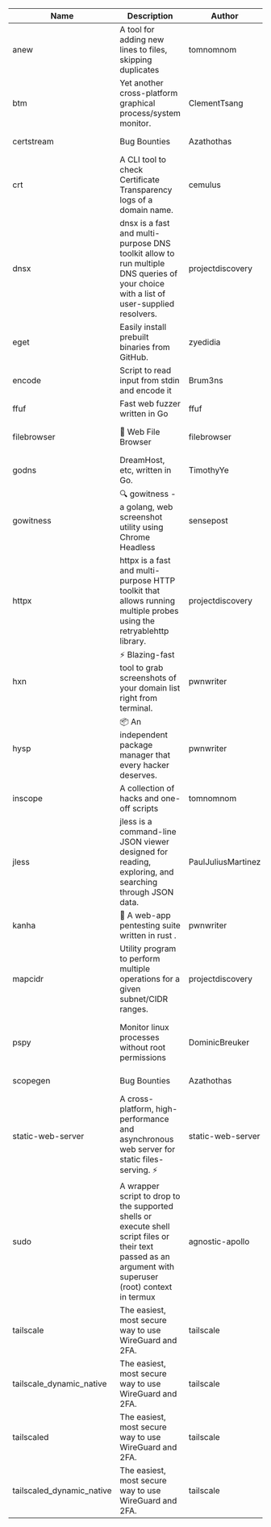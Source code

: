 | Name | Description | Author | Repository | Stars | Version | Updated | Size | SHA256SUM | B3SUM | Source | Language | License |
| ---- | ----------- | ------ | ---------- | ----- | ------- | ------- | ---- | --- | ------ | --------|-------- | ------- |
| anew | A tool for adding new lines to files, skipping duplicates | tomnomnom | [https://github.com/tomnomnom/anew](https://github.com/tomnomnom/anew) | 1103 | v0.1.1 | 2022-03-15T22:35:31Z | 1.41 MB | a831c0bff48bbb425f9bdfc00dbaf9b5fb37ae472ac19d565010975a8ab40153 | 0dc8d0195ae70fe2e9dace05dea35028e206afb742e03b142bfc08ffca909f85 | https://raw.githubusercontent.com/Azathothas/Toolpacks/main/aarch64_arm64_v8a_Android/anew | Go | MIT License |
| btm | Yet another cross-platform graphical process/system monitor. | ClementTsang | [https://github.com/ClementTsang/bottom](https://github.com/ClementTsang/bottom) | 8104 | 0.9.6 | 2023-08-27T01:43:44Z | 3.08 MB | ef029d8b9daed6ea6f295ebb6fddc17db12342ac24fc9423943429406251980a | 39809a85c9bcddb1f42a32ac2aa5ad278ae5cd497303c525d069476d56ba24a1 | https://raw.githubusercontent.com/Azathothas/Toolpacks/main/aarch64_arm64_v8a_Android/btm | Rust | MIT License |
| certstream |  Bug Bounties | Azathothas | [https://github.com/Azathothas/Arsenal](https://github.com/Azathothas/Arsenal) | 9 | null |  | 4.54 MB | e152307b1ae9ddd0609946cd85e6bc33f924f6e40aa64bd9d04b6673f27cbb2d | d3f0904147def6952c90b9f2679e915d3e748e941fc36997eed0ffabb566a1c9 | https://raw.githubusercontent.com/Azathothas/Toolpacks/main/aarch64_arm64_v8a_Android/certstream | Shell | null |
| crt | A CLI tool to check Certificate Transparency logs of a domain name. | cemulus | [https://github.com/cemulus/crt](https://github.com/cemulus/crt) | 64 | v0.1.0 | 2022-03-08T21:41:54Z | 4.63 MB | 8d3ac1fc45b3b19d807325306f18430d66b4f67137a3e75eabb0f1a58e122834 | b5f697744e4f2a62c3c650420cf84430243e74bde474fa855aa812871a8a9ff4 | https://raw.githubusercontent.com/Azathothas/Toolpacks/main/aarch64_arm64_v8a_Android/crt | Go | Apache License 2.0 |
| dnsx | dnsx is a fast and multi-purpose DNS toolkit allow to run multiple DNS queries of your choice with a list of user-supplied resolvers. | projectdiscovery | [https://github.com/projectdiscovery/dnsx](https://github.com/projectdiscovery/dnsx) | 1808 | v1.1.6 | 2023-11-11T19:20:44Z | 25.01 MB | b75997956f21518c8b0d73b7e0477ce4dc9443cba18d3efbd9f4b2502b6d259e | 81b25091093e0d2170cb1f56de9d08dc3c22fcc44118ef275f9facfbbb71c33b | https://raw.githubusercontent.com/Azathothas/Toolpacks/main/aarch64_arm64_v8a_Android/dnsx | Go | MIT License |
| eget | Easily install prebuilt binaries from GitHub. | zyedidia | [https://github.com/zyedidia/eget](https://github.com/zyedidia/eget) | 646 | v1.3.3 | 2023-02-22T05:15:46Z | 6.49 MB | 7a20ff3cf508c596a0ad24e44059811c20d1e19788e3226a70fe56a828ce40c8 | 1ed80a0605cc0d4759f351dd9cef68d10101ea312a02f6507942c849c9408eff | https://raw.githubusercontent.com/Azathothas/Toolpacks/main/aarch64_arm64_v8a_Android/eget | Go | MIT License |
| encode | Script to read input from stdin and encode it | Brum3ns | [https://github.com/Brum3ns/encode](https://github.com/Brum3ns/encode) | 18 | null |  | 2.49 MB | 6935e420c9c3702991d326266047df47ac7d8e11118b92ff6afee0906b7061e1 | e96242f247e0ba63d96b4ce59783f32bee9ccced58507699fcf918e6dbe87ed8 | https://raw.githubusercontent.com/Azathothas/Toolpacks/main/aarch64_arm64_v8a_Android/encode | Go | MIT License |
| ffuf | Fast web fuzzer written in Go | ffuf | [https://github.com/ffuf/ffuf](https://github.com/ffuf/ffuf) | 10657 | v2.1.0 | 2023-09-16T12:23:19Z | 8.18 MB | ee8ca5d79a6500934ed8d79d9169206360115827b29ed502777d7dde61a034a8 | db78b6673596c9873d455cbf0204650afe707cede6906a371fadff9620051e1f | https://raw.githubusercontent.com/Azathothas/Toolpacks/main/aarch64_arm64_v8a_Android/ffuf | Go | MIT License |
| filebrowser | 📂 Web File Browser | filebrowser | [https://github.com/filebrowser/filebrowser](https://github.com/filebrowser/filebrowser) | 21827 | v2.26.0 | 2023-11-02T21:58:20Z | 13.29 MB | 59de6779eeb07a04eabe2925c6f15f310fb04112ef6c530dfc5c1cca4d0ae9dc | d83b4ab8915f851ee801c269254f6af96cff1fb88db26c6b4ff67e53df3e0bb5 | https://raw.githubusercontent.com/Azathothas/Toolpacks/main/aarch64_arm64_v8a_Android/filebrowser | Go | Apache License 2.0 |
| godns |  DreamHost, etc, written in Go. | TimothyYe | [https://github.com/TimothyYe/godns](https://github.com/TimothyYe/godns) | 1382 | v3.0.4 | 2023-10-22T12:12:07Z | 11.80 MB | 38d168c46652994332e3c678b3691ae8d2427bb586867217857169e6983868b8 | 8d363bc26fcdbcdf681389b23ab3740bf25ff7489ee040db5436621d5a92bbee | https://raw.githubusercontent.com/Azathothas/Toolpacks/main/aarch64_arm64_v8a_Android/godns | Go | Apache License 2.0 |
| gowitness | 🔍 gowitness - a golang, web screenshot utility using Chrome Headless | sensepost | [https://github.com/sensepost/gowitness](https://github.com/sensepost/gowitness) | 2471 | 2.5.1 | 2023-10-29T11:11:30Z | 25.96 MB | 3d52813401e16c2b71bf5c76ce8043ad439b9fc663ac3f8b423764883f9e71d1 | 6ee0c5fcd371b090096df8bb0d393de2fe3aaf558db0aa74a768cc589a30c29d | https://raw.githubusercontent.com/Azathothas/Toolpacks/main/aarch64_arm64_v8a_Android/gowitness | Go | GNU General Public License v3.0 |
| httpx | httpx is a fast and multi-purpose HTTP toolkit that allows running multiple probes using the retryablehttp library. | projectdiscovery | [https://github.com/projectdiscovery/httpx](https://github.com/projectdiscovery/httpx) | 6229 | v1.3.7 | 2023-11-13T07:26:10Z | 39.73 MB | ff05f81901f0a1b5ffbc7e035279b3890bfbeab0543e8f81dd4fbcc6614474fb | bd6c0bb6f258251ddf5ffa9976ddf1292ba14b22d08fa010d18bb7e2ec367f25 | https://raw.githubusercontent.com/Azathothas/Toolpacks/main/aarch64_arm64_v8a_Android/httpx | Go | MIT License |
| hxn | ⚡ Blazing-fast tool to grab screenshots of your domain list right from terminal. | pwnwriter | [https://github.com/pwnwriter/haylxon](https://github.com/pwnwriter/haylxon) | 350 | v0.1.9 | 2023-11-03T07:24:19Z | 6.01 MB | 7d1d58a0e30a29233d63bd02169199cfd6a98267d9a207b94426b6f1806af635 | 69119ff173fbbda319f65b1338312cbde661c4351b27393ea4adc85bd96c7d0e | https://raw.githubusercontent.com/Azathothas/Toolpacks/main/aarch64_arm64_v8a_Android/hxn | Rust | MIT License |
| hysp | 📦 An independent package manager that every hacker deserves. | pwnwriter | [https://github.com/pwnwriter/hysp](https://github.com/pwnwriter/hysp) | 378 | v0.1.2 | 2023-12-13T15:03:18Z | 3.26 MB | dc1023d8acafd4bcb68d30fae08043cd2e3b0f8f3602d45ec482d6c8cfac0f93 | f0eff90161dced76596b41e02613df66526d2943f58d1b36a993d4ab4d794b4f | https://raw.githubusercontent.com/Azathothas/Toolpacks/main/aarch64_arm64_v8a_Android/hysp | Rust | MIT License |
| inscope | A collection of hacks and one-off scripts | tomnomnom | [https://github.com/tomnomnom/hacks](https://github.com/tomnomnom/hacks) | 1951 | null |  | 1.79 MB | 41f474b2512dbb64f23eef78b9ede574390b4892f2701553dee7378ee1281307 | e21f99b9bc03139226a6e64b66aa3b3a42780607ae8c7569a5f23ba7cb58e16f | https://raw.githubusercontent.com/Azathothas/Toolpacks/main/aarch64_arm64_v8a_Android/inscope | Go | null |
| jless | jless is a command-line JSON viewer designed for reading, exploring, and searching through JSON data. | PaulJuliusMartinez | [https://github.com/PaulJuliusMartinez/jless](https://github.com/PaulJuliusMartinez/jless) | 4285 | v0.9.0 | 2023-07-17T02:51:34Z | 1.74 MB | 7833474dcc6a493542580897949bb4b842e0f9e2e71834ee6072c469573120f5 | 56e6f82dd4b81ec33cf1d76090f6522514c0f96bb2843c12688e1979015ee859 | https://raw.githubusercontent.com/Azathothas/Toolpacks/main/aarch64_arm64_v8a_Android/jless | Rust | MIT License |
| kanha | 🦚 A web-app pentesting suite written in rust . | pwnwriter | [https://github.com/pwnwriter/kanha](https://github.com/pwnwriter/kanha) | 218 | v-v0.1.2 | 2023-10-17T16:42:52Z | 2.79 MB | 5aac77175259d93662c4bb5b12d79dc07d9f9116ba4ac0cfcb8bf353637376a3 | 6bb6d1ec95da832562b57489cf5d00b517522928a00ba777b8e37bd8eabcd690 | https://raw.githubusercontent.com/Azathothas/Toolpacks/main/aarch64_arm64_v8a_Android/kanha | Rust | MIT License |
| mapcidr | Utility program to perform multiple operations for a given subnet/CIDR ranges. | projectdiscovery | [https://github.com/projectdiscovery/mapcidr](https://github.com/projectdiscovery/mapcidr) | 866 | v1.1.16 | 2023-11-23T07:59:56Z | 22.31 MB | 1bc167fe7a8175a70209da7b9bcd9c451be359475fb07b120953601f929a12ac | a91bc08a1e2af4dffd10639298715d64a728e1243dcf51729c6952f8a3fec052 | https://raw.githubusercontent.com/Azathothas/Toolpacks/main/aarch64_arm64_v8a_Android/mapcidr | Go | MIT License |
| pspy | Monitor linux processes without root permissions | DominicBreuker | [https://github.com/DominicBreuker/pspy](https://github.com/DominicBreuker/pspy) | 4275 | v1.2.1 | 2023-01-17T21:10:08Z | 3.48 MB | 1e68fc58d61311afeb3a2f1f6dad24c4ea36aaf33a6f8de14dd638b7a20fb99a | ac9d96abc7fbbfefffe223e175ab00da17d2f2fa7fa677710642aa67b36629e9 | https://raw.githubusercontent.com/Azathothas/Toolpacks/main/aarch64_arm64_v8a_Android/pspy | Go | GNU General Public License v3.0 |
| scopegen |  Bug Bounties | Azathothas | [https://github.com/Azathothas/Arsenal](https://github.com/Azathothas/Arsenal) | 9 | null |  | 1.54 MB | 1637d39f80c90b40b3053a34f0459b2e22ee06bc1ae93056183ed6eb6acc4617 | 206e718f344e5be9bd6a554846eae0f0274525edc371897cd16f7d2a3a2e5af0 | https://raw.githubusercontent.com/Azathothas/Toolpacks/main/aarch64_arm64_v8a_Android/scopegen | Shell | null |
| static-web-server | A cross-platform, high-performance and asynchronous web server for static files-serving. ⚡ | static-web-server | [https://github.com/static-web-server/static-web-server](https://github.com/static-web-server/static-web-server) | 938 | v2.24.1 | 2023-11-14T23:15:43Z | 6.40 MB | 0d8df2b3e8795bc8625cfd7ac342043a2898788b092029d1b7968dd4c09b9f91 | 8c0071186430e9c7c829f6311e906ed50ac9e902b605f3d8b9177cde8f646043 | https://raw.githubusercontent.com/Azathothas/Toolpacks/main/aarch64_arm64_v8a_Android/static-web-server | Rust | Apache License 2.0 |
| sudo | A wrapper script to drop to the supported shells or execute shell script files or their text passed as an argument with superuser (root) context in termux | agnostic-apollo | [https://github.com/agnostic-apollo/sudo](https://github.com/agnostic-apollo/sudo) | 61 | v0.2.0 | 2021-04-10T21:03:11Z | 0.24 MB | 9e56787b3ca489a9eb9e3a64f54944aa92c728d18576972ef7ef6bb10ca6462c | 261a7ec6cf5ed2fbc82f8128f2583eda7faeb8939b9e08143046f0b046e504ae | https://raw.githubusercontent.com/Azathothas/Toolpacks/main/aarch64_arm64_v8a_Android/sudo | Shell | MIT License |
| tailscale | The easiest, most secure way to use WireGuard and 2FA. | tailscale | [https://github.com/tailscale/tailscale](https://github.com/tailscale/tailscale) | 14635 | v1.56.1 | 2023-12-15T19:44:23Z | 10.42 MB | a114fc9064192e1eddbf0cec8ca95ff342df0b2ae717a6f9c628387ed6451c98 | 0887795552cff90cfd0844694b6c3a87024d97fae58c9a5ce8f7d806eaf923ce | https://raw.githubusercontent.com/Azathothas/Toolpacks/main/aarch64_arm64_v8a_Android/tailscale | Go | BSD 3-Clause New or Revised License |
| tailscale_dynamic_native | The easiest, most secure way to use WireGuard and 2FA. | tailscale | [https://github.com/tailscale/tailscale](https://github.com/tailscale/tailscale) | 14635 | v1.56.1 | 2023-12-15T19:44:23Z | 10.69 MB | f634ddf4aefa75c51797704c5d5cabedc50aff5bc539a8e83b1d178c329d5b19 | b2b86f9a2f85f73b6a7b273ee80bee90509a0da383916060ce07c5d3a6429f3a | https://raw.githubusercontent.com/Azathothas/Toolpacks/main/aarch64_arm64_v8a_Android/tailscale_dynamic_native | Go | BSD 3-Clause New or Revised License |
| tailscaled | The easiest, most secure way to use WireGuard and 2FA. | tailscale | [https://github.com/tailscale/tailscale](https://github.com/tailscale/tailscale) | 14635 | v1.56.1 | 2023-12-15T19:44:23Z | 28.10 MB | 0340d673d4d2dcb8101c0bbfae2b4e3077626b9c48d4b930a2703a7b94029e77 | 8b556ab47194a3898393c5032987574b325777ecc36faf4dc4fdb34a52b98e2e | https://raw.githubusercontent.com/Azathothas/Toolpacks/main/aarch64_arm64_v8a_Android/tailscaled | Go | BSD 3-Clause New or Revised License |
| tailscaled_dynamic_native | The easiest, most secure way to use WireGuard and 2FA. | tailscale | [https://github.com/tailscale/tailscale](https://github.com/tailscale/tailscale) | 14635 | v1.56.1 | 2023-12-15T19:44:23Z | 29.86 MB | c56847e937198b40dbe5c45993373d3d83ce626d4155903702f0cd48bd54adce | 20ca64efa195aee68403e44343dacfc9f502726fff03b9729b5d65049e6d3ee7 | https://raw.githubusercontent.com/Azathothas/Toolpacks/main/aarch64_arm64_v8a_Android/tailscaled_dynamic_native | Go | BSD 3-Clause New or Revised License |
